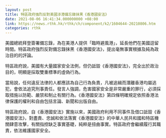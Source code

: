 ```yaml
---
layout: post
title: 特區政府強烈反對美國涉港備忘錄抹黑《香港國安法》
date: 2021-08-06 16:41:34.000000000 +08:00
link: https://news.rthk.hk/rthk/ch/component/k2/1604644-20210806.htm
categories: rthk
---
```


美國總統拜登簽署備忘錄，為在美港人提供「臨時避風港」，延長他們在美國逗留時間。特區政府強烈反對備忘錄抹黑《香港國安法》，提出毫無事實根據及純為政治目的的評論。

特區政府說，美國有大量國家安全法例，但仍詆毀《香港國安法》，完全出於政治目的，明顯是採取雙重標準的虛偽行為。

當局說，任何違反法律的人都應該為自己行為負責，凡被追緝而潛離香港均屬逃犯，會依法追究刑事責任。發言人強調，危害國家安全是非常嚴重的罪行，必須採取措施以防範、嚴禁和制止有關行為。《香港國安法》第四條明確規定依照香港法律保護的權利和自由包括言論、新聞和出版自由。

特區政府說，自《香港國安法》實施以來，美國政府利用不同事件及借口詆毀《香港國安法》，對盡責、忠誠和依法落實《香港國安法》的中華人民共和國和特區機關肆意攻擊，有關指控缺乏事實基礎，純粹是扭曲事實。特區政府會繼續履行其職責，依法維護國家安全。

